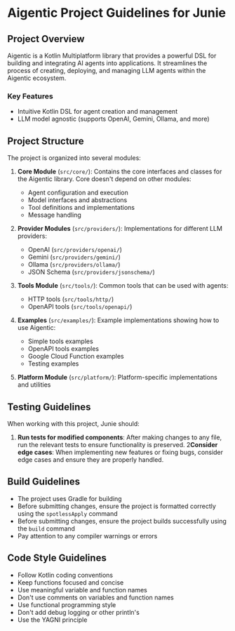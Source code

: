 # Aigentic Project Guidelines for Junie

## Project Overview
Aigentic is a Kotlin Multiplatform library that provides a powerful DSL for building and integrating AI agents into applications. It streamlines the process of creating, deploying, and managing LLM agents within the Aigentic ecosystem.

### Key Features
- Intuitive Kotlin DSL for agent creation and management
- LLM model agnostic (supports OpenAI, Gemini, Ollama, and more)

## Project Structure
The project is organized into several modules:

1. **Core Module** (`src/core/`): Contains the core interfaces and classes for the Aigentic library. Core doesn't depend on other modules:
   - Agent configuration and execution
   - Model interfaces and abstractions
   - Tool definitions and implementations
   - Message handling

2. **Provider Modules** (`src/providers/`): Implementations for different LLM providers:
   - OpenAI (`src/providers/openai/`)
   - Gemini (`src/providers/gemini/`)
   - Ollama (`src/providers/ollama/`)
   - JSON Schema (`src/providers/jsonschema/`)

3. **Tools Module** (`src/tools/`): Common tools that can be used with agents:
   - HTTP tools (`src/tools/http/`)
   - OpenAPI tools (`src/tools/openapi/`)

4. **Examples** (`src/examples/`): Example implementations showing how to use Aigentic:
   - Simple tools examples
   - OpenAPI tools examples
   - Google Cloud Function examples
   - Testing examples

5. **Platform Module** (`src/platform/`): Platform-specific implementations and utilities

## Testing Guidelines
When working with this project, Junie should:

1. **Run tests for modified components**: After making changes to any file, run the relevant tests to ensure functionality is preserved.
2**Consider edge cases**: When implementing new features or fixing bugs, consider edge cases and ensure they are properly handled.

## Build Guidelines
- The project uses Gradle for building
- Before submitting changes, ensure the project is formatted correctly using the `spotlessApply` command
- Before submitting changes, ensure the project builds successfully using the `build` command
- Pay attention to any compiler warnings or errors

## Code Style Guidelines
- Follow Kotlin coding conventions
- Keep functions focused and concise
- Use meaningful variable and function names
- Don't use comments on variables and function names
- Use functional programming style
- Don't add debug logging or other println's
- Use the YAGNI principle
